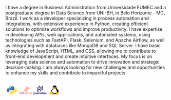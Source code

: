 I have a degree in Business Administration from Universidade FUMEC and a postgraduate degree in Data
Science from UNI-BH, in Belo Horizonte - MG, Brazil.
I work as a developer specializing in process automation and integrations, with extensive experience in
Python, creating efficient solutions to optimize workflows and improve productivity. I have expertise in
developing APIs, web applications, and automated systems, using technologies such as FastAPI, Flask,
Selenium, and Apache Airflow, as well as integrating with databases like MongoDB and SQL Server.
I have basic knowledge of JavaScript, HTML, and CSS, allowing me to contribute to front-end development
and create intuitive interfaces. My focus is on leveraging data science and automation to drive innovation and
strategic decision-making.
I am always looking for new challenges and opportunities to enhance my skills and contribute to impactful
projects.

<div style="display: inline_block"><br>
  <img align="center" alt="Joao-Python" height="30" width="40" src="https://raw.githubusercontent.com/devicons/devicon/master/icons/python/python-original.svg">
  <img align="center" alt="Joao-MSSQL" height="30" width="40" src="https://github.com/devicons/devicon/blob/master/icons/microsoftsqlserver/microsoftsqlserver-plain-wordmark.svg">
  <img align="center" alt="Joao-Pandas" height="30" width="40" src="https://github.com/devicons/devicon/blob/master/icons/pandas/pandas-original-wordmark.svg">
  <img align="center" alt="Joao-Linux" height="30" width="40" src="https://github.com/devicons/devicon/blob/master/icons/linux/linux-original.svg">
</div>
